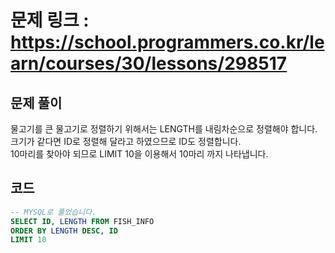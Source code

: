 # 문제 링크 : https://school.programmers.co.kr/learn/courses/30/lessons/298517

## 문제 풀이 
물고기를 큰 물고기로 정렬하기 위해서는 LENGTH를 내림차순으로 정렬해야 합니다.<br/>
크기가 같다면 ID로 정렬해 달라고 하였으므로 ID도 정렬합니다.<br/>
10마리를 찾아야 되므로 LIMIT 10을 이용해서 10마리 까지 나타냅니다.


## 코드
```sql
-- MYSQL로 풀었습니다.
SELECT ID, LENGTH FROM FISH_INFO
ORDER BY LENGTH DESC, ID
LIMIT 10
```